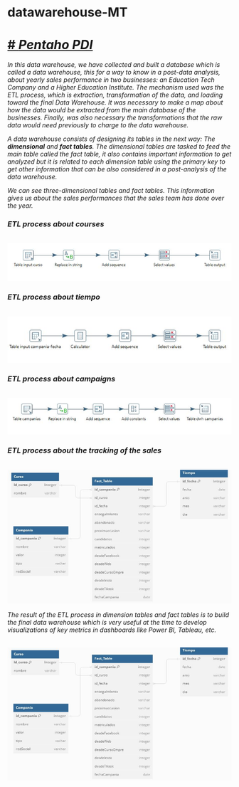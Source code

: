 # datawarehouse-MT

<h1><a href="https://sourceforge.net/projects/pentaho/" target="blank" rel="noopener noreferrer"># <i>Pentaho PDI<i></a></h1>

In this data warehouse, we have collected and built a database which is called a data warehouse, this for a way to know in a post-data analysis, about yearly sales performance in two businesses: an Education Tech Company and a Higher Education Institute.
The mechanism used was the ETL process, which is extraction, transformation of the data, and loading toward the final Data Warehouse. It was necessary to make a map about how the data would be extracted from the main database of the businesses. Finally, was also necessary the transformations that the raw data would need previously to charge to the data warehouse.

A data warehouse consists of designing its tables in the next way: The **dimensional** and **fact tables**. The dimensional tables are tasked to feed the main table called the fact table, it also contains important information to get analyzed but it is related to each dimension table using the primary key to get other information that can be also considered in a post-analysis of the data warehouse.

We can see three-dimensional tables and fact tables. This information gives us about the sales performances that the sales team has done over the year.

<h3>ETL process about courses</h3>
</br>
  <img src="Images_Project/3. ETL_curso.JPG" alt="">
  
<h3>ETL process about tiempo</h3>
</br>
  <img src="Images_Project/2. ETL_Tiempo.JPG" alt="">
  
<h3>ETL process about campaigns</h3>
</br>
  <img src="Images_Project/4. ETL_campania.JPG" alt="">
  
<h3>ETL process about the tracking of the sales</h3>
</br>
  <img src="Images_Project/data-warehouse.jpg" alt="" width="600" height="300">

The result of the ETL process in dimension tables and fact tables is to build the final data warehouse which is very useful at the time to develop visualizations of key metrics in dashboards like Power BI, Tableau, etc.

</br>
  <img src="Images_Project/data-warehouse.JPG" alt="">   
